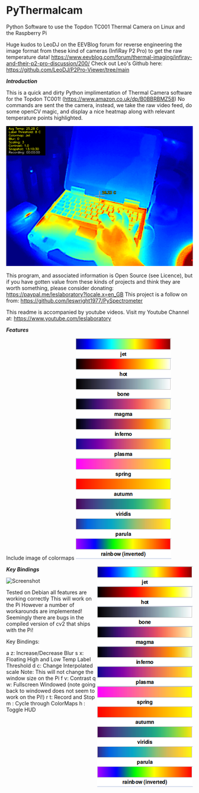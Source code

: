 # PyThermalcam
Python Software to use the Topdon TC001 Thermal Camera on Linux and the Raspberry Pi

Huge kudos to LeoDJ on the EEVBlog forum for reverse engineering the image format from these kind of cameras (InfiRay P2 Pro) to get the raw temperature data!
https://www.eevblog.com/forum/thermal-imaging/infiray-and-their-p2-pro-discussion/200/
Check out Leo's Github here: https://github.com/LeoDJ/P2Pro-Viewer/tree/main

***Introduction***

This is a quick and dirty Python implimentation of Thermal Camera software for the Topdon TC001!
(https://www.amazon.co.uk/dp/B0BBRBMZ58)
No commands are sent the the camera, instead, we take the raw video feed, do some openCV magic, and display a nice heatmap along with relevant temperature points highlighted.

![Screenshot](media/TC00120230701-131032.png)

This program, and associated information is Open Source (see Licence), but if you have gotten value from these kinds of projects and think they are worth something, please consider donating: https://paypal.me/leslaboratory?locale.x=en_GB This project is a follow on from: https://github.com/leswright1977/PySpectrometer

This readme is accompanied by youtube videos. Visit my Youtube Channel at: https://www.youtube.com/leslaboratory

***Features***

Include image of colormaps
![Screenshot](media/colormaps.png)

<img align="right" src="media/colormaps.png">

***Key Bindings***

![Screenshot](media/fluorescent.png)

Tested on Debian all features are working correctly
This will work on the Pi However a number of workarounds are implemented!
Seemingly there are bugs in the compiled version of cv2 that ships with the Pi!

Key Bindings:

a z: Increase/Decrease Blur
s x: Floating High and Low Temp Label Threshold
d c: Change Interpolated scale Note: This will not change the window size on the Pi
f v: Contrast
q w: Fullscreen Windowed (note going back to windowed does not seem to work on the Pi!)
r t: Record and Stop
m : Cycle through ColorMaps
h : Toggle HUD
